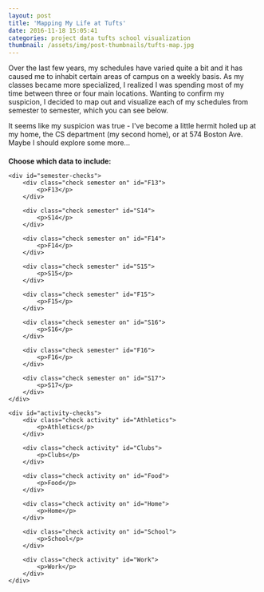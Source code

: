 ```yaml
---
layout: post
title: 'Mapping My Life at Tufts'
date: 2016-11-18 15:05:41
categories: project data tufts school visualization
thumbnail: /assets/img/post-thumbnails/tufts-map.jpg
---
```


Over the last few years, my schedules have varied quite a bit and it has caused me to inhabit certain areas of campus on a weekly basis. As my classes became more specialized, I realized I was spending most of my time between three or four main locations. Wanting to confirm my suspicion, I decided to map out and visualize each of my schedules from semester to semester, which you can see below.

It seems like my suspicion was true - I've become a little hermit holed up at my home, the CS department (my second home), or at 574 Boston Ave. Maybe I should explore some more...

<!-- css and javascript includes -->
<link rel="stylesheet" href="/projects/schedule-map/css/style.css">
<script src="https://maps.googleapis.com/maps/api/js?key=AIzaSyDYYbQJxmT3xqIdpkDwtHi8TyyJPtncbE4" type="text/javascript"></script>
<script src="/projects/schedule-map/js/data.js"></script>
<script src="/projects/schedule-map/js/map.js"></script>

<div id="map-wrapper">
    <div id="map"></div>
    <div id="legend"><h4></h4></div>
</div>

<div id="checks">
    <h4 style='margin-top: 10px; margin-bottom: 5px;'>Choose which data to include:</h4>

    <div id="semester-checks">
        <div class="check semester on" id="F13">
            <p>F13</p>
        </div>

        <div class="check semester" id="S14">
            <p>S14</p>
        </div>

        <div class="check semester on" id="F14">
            <p>F14</p>
        </div>

        <div class="check semester" id="S15">
            <p>S15</p>
        </div>

        <div class="check semester" id="F15">
            <p>F15</p>
        </div>

        <div class="check semester on" id="S16">
            <p>S16</p>
        </div>

        <div class="check semester" id="F16">
            <p>F16</p>
        </div>

        <div class="check semester on" id="S17">
            <p>S17</p>
        </div>
    </div>

    <div id="activity-checks">
        <div class="check activity" id="Athletics">
            <p>Athletics</p>
        </div>

        <div class="check activity" id="Clubs">
            <p>Clubs</p>
        </div>

        <div class="check activity on" id="Food">
            <p>Food</p>
        </div>

        <div class="check activity on" id="Home">
            <p>Home</p>
        </div>

        <div class="check activity on" id="School">
            <p>School</p>
        </div>

        <div class="check activity" id="Work">
            <p>Work</p>
        </div>
    </div>
</div>
